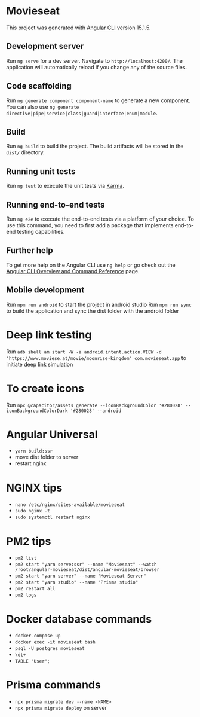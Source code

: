 # Movieseat

This project was generated with [Angular CLI](https://github.com/angular/angular-cli) version 15.1.5.

## Development server

Run `ng serve` for a dev server. Navigate to `http://localhost:4200/`. The application will automatically reload if you change any of the source files.

## Code scaffolding

Run `ng generate component component-name` to generate a new component. You can also use `ng generate directive|pipe|service|class|guard|interface|enum|module`.

## Build

Run `ng build` to build the project. The build artifacts will be stored in the `dist/` directory.

## Running unit tests

Run `ng test` to execute the unit tests via [Karma](https://karma-runner.github.io).

## Running end-to-end tests

Run `ng e2e` to execute the end-to-end tests via a platform of your choice. To use this command, you need to first add a package that implements end-to-end testing capabilities.

## Further help

To get more help on the Angular CLI use `ng help` or go check out the [Angular CLI Overview and Command Reference](https://angular.io/cli) page.

## Mobile development

Run `npm run android` to start the project in android studio
Run `npm run sync` to build the application and sync the dist folder with the android folder

# Deep link testing

Run `adb shell am start -W -a android.intent.action.VIEW -d "https://www.moviese.at/movie/moonrise-kingdom" com.movieseat.app` to initiate deep link simulation

# To create icons

Run `npx @capacitor/assets generate --iconBackgroundColor '#280028' --iconBackgroundColorDark '#280028' --android`

# Angular Universal

 - `yarn build:ssr`
 - move dist folder to server
 - restart nginx

# NGINX tips

 - `nano /etc/nginx/sites-available/movieseat`
 - `sudo nginx -t`
 - `sudo systemctl restart nginx`

# PM2 tips

 - `pm2 list`
 - `pm2 start "yarn serve:ssr" --name "Movieseat" --watch /root/angular-movieseat/dist/angular-movieseat/browser`
 - `pm2 start "yarn server" --name "Movieseat Server"`
 - `pm2 start "yarn studio" --name "Prisma studio"`
 - `pm2 restart all`
 - `pm2 logs`

# Docker database commands

 - `docker-compose up`
 - `docker exec -it movieseat bash`
 - `psql -U postgres movieseat`
 - `\dt+`
 - `TABLE "User";`

 
# Prisma commands

 - `npx prisma migrate dev --name <NAME>`
 - `npx prisma migrate deploy` on server
